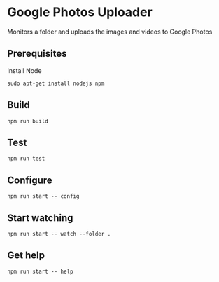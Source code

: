 # Google Photos Uploader

Monitors a folder and uploads the images and videos to Google Photos

## Prerequisites

Install Node

```
sudo apt-get install nodejs npm
```

## Build

```
npm run build
```

## Test

```
npm run test
```

## Configure

```
npm run start -- config
```

## Start watching

```
npm run start -- watch --folder .
```

## Get help

```
npm run start -- help
```
